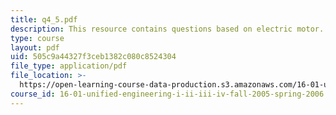 ```yaml
---
title: q4_5.pdf
description: This resource contains questions based on electric motor.
type: course
layout: pdf
uid: 505c9a44327f3ceb1382c080c8524304
file_type: application/pdf
file_location: >-
  https://open-learning-course-data-production.s3.amazonaws.com/16-01-unified-engineering-i-ii-iii-iv-fall-2005-spring-2006/505c9a44327f3ceb1382c080c8524304_q4_5.pdf
course_id: 16-01-unified-engineering-i-ii-iii-iv-fall-2005-spring-2006
---
```

